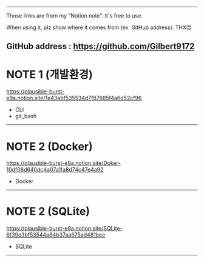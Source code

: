 -------------------------------------------------------------------------
Those links are from my "Notion note". It's free to use.

When using it, plz show where it comes from (ex. GitHub address). THX😊

GitHub address : https://github.com/Gilbert9172
-------------------------------------------------------------------------

# NOTE 1 (개발환경)

https://plausible-burst-e9a.notion.site/1e43abf535534d7f87685f4a6d52cf96
- CLI
- git_bash
-------------------------------------------------------------------------

# NOTE 2 (Docker)

https://plausible-burst-e9a.notion.site/Doker-10df06d640dc4a07a1fa8d74c47e4a92
- Docker
-------------------------------------------------------------------------

# NOTE 2 (SQLite)

https://plausible-burst-e9a.notion.site/SQLite-6f39e3bf53544a84b37aa675ad481bee
- SQLite
-------------------------------------------------------------------------
